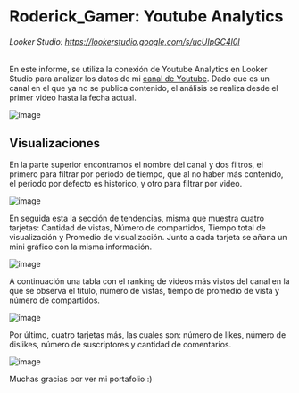 # Roderick_Gamer: Youtube Analytics

###### Looker Studio: https://lookerstudio.google.com/s/ucUIpGC4l0I

En este informe, se utiliza la conexión de Youtube Analytics en Looker Studio para analizar los datos de mi [canal de Youtube](https://www.youtube.com/channel/UCidUIGBmqp_NAjrnnGbmung). Dado que es un canal en el que ya no se publica contenido, el análisis se realiza desde el primer video hasta la fecha actual.

![image](https://github.com/RoderickGamer/DataVizPortfolio/assets/126647917/d2253db0-543f-433f-909f-5f9678b1dd88)

## Visualizaciones

En la parte superior encontramos el nombre del canal y dos filtros, el primero para filtrar por periodo de tiempo, que al no haber más contenido, el periodo por defecto es historico, y otro para filtrar por video.

![image](https://github.com/RoderickGamer/DataVizPortfolio/assets/126647917/9461d7b7-ab0b-4e5f-a958-fa4418a0ca48)

En seguida esta la sección de tendencias, misma que muestra cuatro tarjetas: Cantidad de vistas, Número de compartidos, Tiempo total de visualización y Promedio de visualización. Junto a cada tarjeta se añana un mini gráfico con la misma información.

![image](https://github.com/RoderickGamer/DataVizPortfolio/assets/126647917/5a4bbd6e-1c21-4f8f-aa74-40ab9715efd6)

A continuación una tabla con el ranking de videos más vistos del canal en la que se observa el título, número de vistas, tiempo de promedio de vista y número de compartidos.

![image](https://github.com/RoderickGamer/DataVizPortfolio/assets/126647917/ab023327-1ca4-489b-b654-d8b09cab10f6)

Por último, cuatro tarjetas más, las cuales son: número de likes, número de dislikes, número de suscriptores y cantidad de comentarios.

![image](https://github.com/RoderickGamer/DataVizPortfolio/assets/126647917/de5b773a-d824-4499-97e2-841cd4db06ae)

Muchas gracias por ver mi portafolio :)
